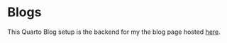 # Blogs

This Quarto Blog setup is the backend for my the blog page hosted [here](https://shashankshekhar.me/myblog).
